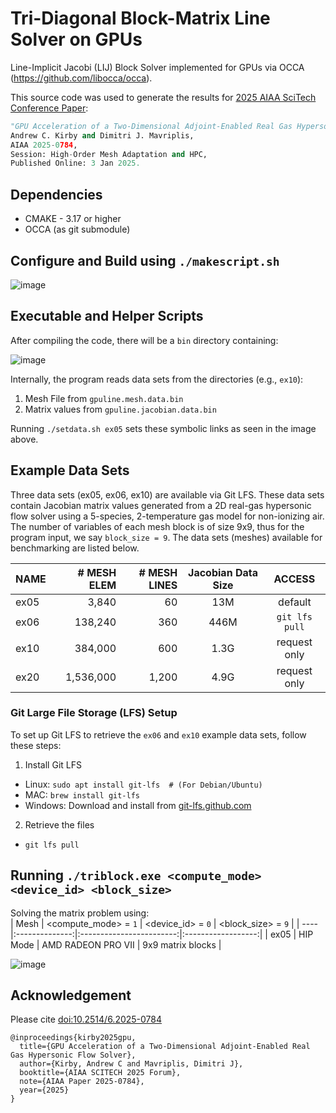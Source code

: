 # Tri-Diagonal Block-Matrix Line Solver on GPUs
Line-Implicit Jacobi (LĲ) Block Solver implemented for GPUs via OCCA (https://github.com/libocca/occa).  

This source code was used to generate the results for [2025 AIAA SciTech Conference Paper](https://arc.aiaa.org/doi/abs/10.2514/6.2025-0784):  
```python
"GPU Acceleration of a Two-Dimensional Adjoint-Enabled Real Gas Hypersonic Flow Solver",
Andrew C. Kirby and Dimitri J. Mavriplis,
AIAA 2025-0784,
Session: High-Order Mesh Adaptation and HPC,
Published Online: 3 Jan 2025.
```

## Dependencies
- CMAKE - 3.17 or higher
- OCCA (as git submodule)

## Configure and Build using `./makescript.sh`
![image](https://github.com/user-attachments/assets/544977c4-f68e-448c-8412-4cfe497e68b9)


## Executable and Helper Scripts
After compiling the code, there will be a `bin` directory containing:   

![image](https://github.com/user-attachments/assets/a690f767-71ae-4443-8e7b-6e00d9b44992)


Internally, the program reads data sets from the directories (e.g., `ex10`):  
  1. Mesh File from `gpuline.mesh.data.bin`  
  2. Matrix values from `gpuline.jacobian.data.bin`  

Running `./setdata.sh ex05` sets these symbolic links as seen in the image above.  

## Example Data Sets
Three data sets (ex05, ex06, ex10) are available via Git LFS. These data sets contain Jacobian matrix values generated from a 2D real-gas hypersonic flow solver using a 5-species, 2-temperature gas model for non-ionizing air. The number of variables of each mesh block is of size 9x9, thus for the program input, we say `block_size = 9`. The data sets (meshes) available for benchmarking are listed below. 

| NAME | # MESH ELEM | # MESH LINES | Jacobian Data Size |      ACCESS    |
| ---- | -----------:| ------------:|:------------------:|:--------------:|
| ex05 |       3,840 |           60 |  13M               | default        |
| ex06 |     138,240 |          360 | 446M               | `git lfs pull` |
| ex10 |     384,000 |          600 | 1.3G               | request only   |
| ex20 |   1,536,000 |        1,200 | 4.9G               | request only   |

### Git Large File Storage (LFS) Setup
To set up Git LFS to retrieve the `ex06` and `ex10` example data sets, follow these steps:
1. Install Git LFS
  - Linux: `sudo apt install git-lfs  # (For Debian/Ubuntu)`
  - MAC: `brew install git-lfs`
  - Windows: Download and install from [git-lfs.github.com](git-lfs.github.com)
2. Retrieve the files
  - `git lfs pull`

## Running `./triblock.exe <compute_mode> <device_id> <block_size>`  

Solving the matrix problem using:  
| Mesh | <compute_mode> = `1` |  <device_id> = `0` | <block_size> = `9` |
| ---- |:--------------:|:------------------------:|:------------------:|
| ex05 |     HIP Mode   |    AMD RADEON PRO VII    |  9x9 matrix blocks |

![image](https://github.com/user-attachments/assets/83ec256c-77fb-47eb-ad41-e706a2896f80)

## Acknowledgement
Please cite [doi:10.2514/6.2025-0784](https://doi.org/10.2514/6.2025-0784)  
```console
@inproceedings{kirby2025gpu,
  title={GPU Acceleration of a Two-Dimensional Adjoint-Enabled Real Gas Hypersonic Flow Solver},
  author={Kirby, Andrew C and Mavriplis, Dimitri J},
  booktitle={AIAA SCITECH 2025 Forum},
  note={AIAA Paper 2025-0784},
  year={2025}
}
```


